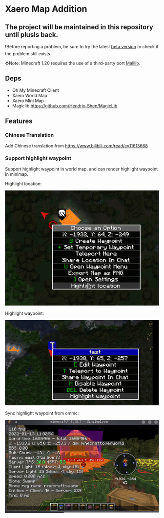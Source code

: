 # Xaero Map Addition

## The project will be maintained in this repository until plusls back.

❗Before reporting a problem, be sure to try the latest [beta version](https://github.com/Nyan-Work/xaero-map-addition/releases) to check if the problem still exists.

♻️Note: Minecraft 1.20 requires the use of a third-party port [Malilib](https://github.com/Nyan-Work/malilib/releases/tag/1.20).

## Deps

+ Oh My Minecraft Client
+ Xaero World Map
+ Xaero Mini Map
+ Magiclib https://github.com/Hendrix-Shen/MagicLib
## Features


### Chinese Translation

Add Chinese translation from https://www.bilibili.com/read/cv11613668

### Support highlight waypoint

Support highlight waypoint in world map, and can render highlight waypoint in minimap.

Highlight location:

![highlight_location](docs/img/highlight_location.png)

Highlight waypoint:

![highlight_waypoint](docs/img/highlight_waypoint.png)

Sync highlight waypoint from ommc:

![sync_highlight_waypoint](docs/img/sync_highlight_waypoint.png)

